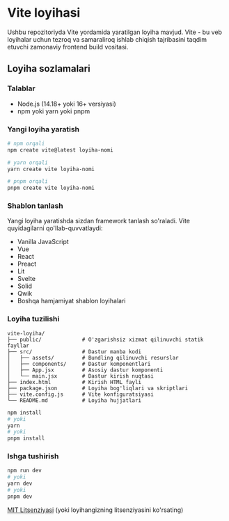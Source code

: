 # Vite loyihasi

Ushbu repozitoriyda Vite yordamida yaratilgan loyiha mavjud. Vite - bu veb loyihalar uchun tezroq va samaraliroq ishlab chiqish tajribasini taqdim etuvchi zamonaviy frontend build vositasi.

## Loyiha sozlamalari

### Talablar

- Node.js (14.18+ yoki 16+ versiyasi)
- npm yoki yarn yoki pnpm

### Yangi loyiha yaratish

```bash
# npm orqali
npm create vite@latest loyiha-nomi

# yarn orqali
yarn create vite loyiha-nomi

# pnpm orqali
pnpm create vite loyiha-nomi
```

### Shablon tanlash

Yangi loyiha yaratishda sizdan framework tanlash so'raladi. Vite quyidagilarni qo'llab-quvvatlaydi:

- Vanilla JavaScript
- Vue
- React
- Preact
- Lit
- Svelte
- Solid
- Qwik
- Boshqa hamjamiyat shablon loyihalari

### Loyiha tuzilishi

```
vite-loyiha/
├── public/             # O'zgarishsiz xizmat qilinuvchi statik fayllar
├── src/                # Dastur manba kodi
│   ├── assets/         # Bundling qilinuvchi resurslar
│   ├── components/     # Dastur komponentlari
│   ├── App.jsx         # Asosiy dastur komponenti
│   └── main.jsx        # Dastur kirish nuqtasi
├── index.html          # Kirish HTML fayli
├── package.json        # Loyiha bog'liqlari va skriptlari
├── vite.config.js      # Vite konfiguratsiyasi
└── README.md           # Loyiha hujjatlari
```


```bash
npm install
# yoki
yarn
# yoki
pnpm install
```

### Ishga tushirish

```bash
npm run dev
# yoki
yarn dev
# yoki
pnpm dev
```



[MIT Litsenziyasi](LICENSE) (yoki loyihangizning litsenziyasini ko'rsating)
